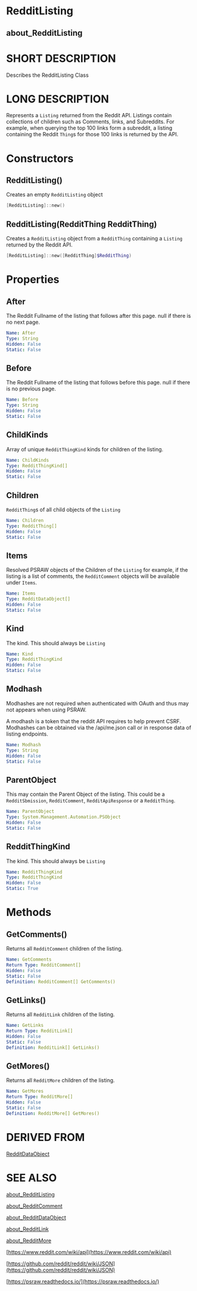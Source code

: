 # RedditListing
## about_RedditListing

# SHORT DESCRIPTION
Describes the RedditListing Class

# LONG DESCRIPTION
Represents a `Listing` returned from the Reddit API. Listings contain collections of children such as Comments, links, and Subreddits. For example, when querying the top 100 links form a subreddit, a listing containing the Reddit `Thing`s for those 100 links is returned by the API.


# Constructors
## RedditListing()
Creates an empty `RedditListing` object

```powershell
[RedditListing]::new()
```

## RedditListing(RedditThing RedditThing)
Creates a `RedditListing` object from a `RedditThing` containing a `Listing` returned by the Reddit API.

```powershell
[RedditListing]::new([RedditThing]$RedditThing)
```


# Properties
## After
The Reddit Fullname of the listing that follows after this page. null if there is no next page.

```yaml
Name: After
Type: String
Hidden: False
Static: False
```

## Before
The Reddit Fullname of the listing that follows before this page. null if there is no previous page.

```yaml
Name: Before
Type: String
Hidden: False
Static: False
```

## ChildKinds
Array of unique `RedditThingKind` kinds for children of the listing.

```yaml
Name: ChildKinds
Type: RedditThingKind[]
Hidden: False
Static: False
```

## Children
`RedditThing`s of all child objects of the `Listing`

```yaml
Name: Children
Type: RedditThing[]
Hidden: False
Static: False
```

## Items
Resolved PSRAW objects of the Children of the `Listing` for example, if the listing is a list of comments, the `RedditComment` objects will be available under `Items`.

```yaml
Name: Items
Type: RedditDataObject[]
Hidden: False
Static: False
```

## Kind
The kind. This should always be `Listing`

```yaml
Name: Kind
Type: RedditThingKind
Hidden: False
Static: False
```

## Modhash
Modhashes are not required when authenticated with OAuth and thus may not appears when using PSRAW.

A modhash is a token that the reddit API requires to help prevent CSRF. Modhashes can be obtained via the /api/me.json call or in response data of listing endpoints.

```yaml
Name: Modhash
Type: String
Hidden: False
Static: False
```

## ParentObject
This may contain the Parent Object of the listing. This could be a `RedditSbmission`, `RedditComment`, `RedditApiResponse` or a `RedditThing`.

```yaml
Name: ParentObject
Type: System.Management.Automation.PSObject
Hidden: False
Static: False
```

## RedditThingKind
The kind. This should always be `Listing`

```yaml
Name: RedditThingKind
Type: RedditThingKind
Hidden: False
Static: True
```


# Methods
## GetComments()
Returns all `RedditComment` children of the listing.

```yaml
Name: GetComments
Return Type: RedditComment[]
Hidden: False
Static: False
Definition: RedditComment[] GetComments()
```

## GetLinks()
Returns all `RedditLink` children of the listing.

```yaml
Name: GetLinks
Return Type: RedditLink[]
Hidden: False
Static: False
Definition: RedditLink[] GetLinks()
```

## GetMores()
Returns all `RedditMore` children of the listing.

```yaml
Name: GetMores
Return Type: RedditMore[]
Hidden: False
Static: False
Definition: RedditMore[] GetMores()
```


# DERIVED FROM

[RedditDataObject](https://psraw.readthedocs.io/en/latest/Module/about_RedditDataObject)

# SEE ALSO

[about_RedditListing](https://psraw.readthedocs.io/en/latest/Module/about_RedditListing)

[about_RedditComment](https://psraw.readthedocs.io/en/latest/Module/about_RedditComment)

[about_RedditDataObject](https://psraw.readthedocs.io/en/latest/Module/about_RedditDataObject)

[about_RedditLink](https://psraw.readthedocs.io/en/latest/Module/about_RedditLink)

[about_RedditMore](https://psraw.readthedocs.io/en/latest/Module/about_RedditMore)

[https://www.reddit.com/wiki/api](https://www.reddit.com/wiki/api)

[https://github.com/reddit/reddit/wiki/JSON](https://github.com/reddit/reddit/wiki/JSON)

[https://psraw.readthedocs.io/](https://psraw.readthedocs.io/)
